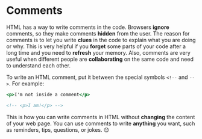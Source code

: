# Comments

HTML has a way to write comments in the code.
Browsers **ignore** comments, so they make comments **hidden** from the user.
The reason for comments is to let you write **clues** in the code to explain what you are doing or why.
This is very helpful if you **forget** some parts of your code after a long time and you need to **refresh** your memory.
Also, comments are very useful when different people are **collaborating** on the same code and need to understand each other.

To write an HTML comment, put it between the special symbols `<!--` and `-->`. For example:

```htm
<p>I'm not inside a comment</p>

<!-- <p>I am!</p> -->
```

This is how you can write comments in HTML without **changing** the content of your web page.
You can use comments to write **anything** you want, such as reminders, tips, questions, or jokes. 😊
